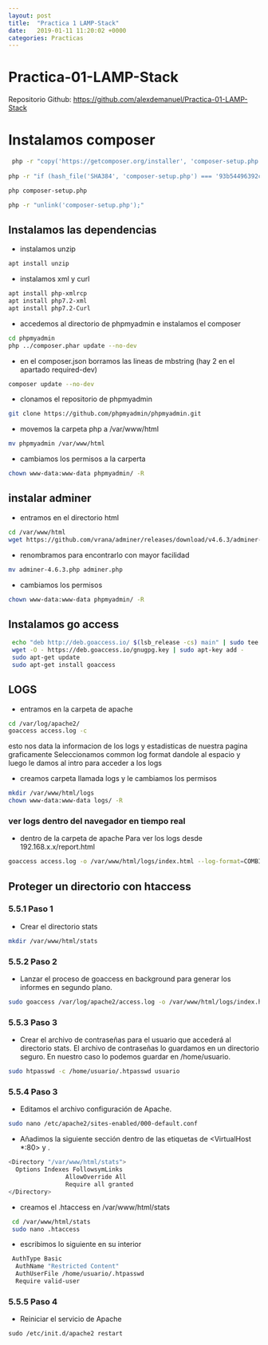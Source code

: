 ```yaml
---
layout: post
title:  "Practica 1 LAMP-Stack"
date:   2019-01-11 11:20:02 +0000
categories: Practicas
---
```


# Practica-01-LAMP-Stack 

Repositorio Github: https://github.com/alexdemanuel/Practica-01-LAMP-Stack

# Instalamos composer


```bash
 php -r "copy('https://getcomposer.org/installer', 'composer-setup.php');" 
 
php -r "if (hash_file('SHA384', 'composer-setup.php') === '93b54496392c062774670ac18b134c3b3a95e5a5e5c8f1a9f115f203b75bf9a129d5daa8ba6a13e2cc8a1da0806388a8') { echo 'Installer verified'; } else { echo 'Installer corrupt'; unlink('composer-setup.php'); } echo PHP_EOL;"

php composer-setup.php

php -r "unlink('composer-setup.php');"
```
## Instalamos las dependencias

- instalamos unzip

```bash
apt install unzip
```
- instalamos xml y curl

```bash
apt install php-xmlrcp
apt install php7.2-xml 
apt install php7.2-Curl
```
- accedemos al directorio de phpmyadmin e instalamos el composer

```bash
cd phpmyadmin
php ../composer.phar update --no-dev
```
- en el composer.json borramos las lineas de mbstring (hay 2 en el apartado required-dev)


```bash
composer update --no-dev
```

- clonamos el repositorio de phpmyadmin

```bash
git clone https://github.com/phpmyadmin/phpmyadmin.git
```


- movemos la carpeta php a /var/www/html

```bash
mv phpmyadmin /var/www/html
```

- cambiamos los permisos a la carperta

```bash
chown www-data:www-data phpmyadmin/ -R
```

## instalar adminer

- entramos en el directorio html 

```bash
cd /var/www/html
wget https://github.com/vrana/adminer/releases/download/v4.6.3/adminer-4.6.3.php 
```

- renombramos para encontrarlo con mayor facilidad

```bash
mv adminer-4.6.3.php adminer.php
```

- cambiamos los permisos

```bash
chown www-data:www-data phpmyadmin/ -R
```



## Instalamos go access

```bash
 echo "deb http://deb.goaccess.io/ $(lsb_release -cs) main" | sudo tee -a /etc/apt/sources.list.d/goaccess.list
 wget -O - https://deb.goaccess.io/gnugpg.key | sudo apt-key add -
 sudo apt-get update
 sudo apt-get install goaccess
```
## LOGS
		
- entramos en la carpeta de apache

```bash
cd /var/log/apache2/
goaccess access.log -c
```
esto nos data la informacion de los logs y estadisticas de nuestra pagina graficamente 
Seleccionamos common log format dandole al espacio y luego le damos al intro para acceder a los logs

- creamos carpeta llamada logs y le cambiamos los permisos

```bash
mkdir /var/www/html/logs
chown www-data:www-data logs/ -R
```

### ver logs dentro del navegador en tiempo real
 - dentro de la carpeta de apache 
Para ver los logs desde 192.168.x.x/report.html 

```bash
goaccess access.log -o /var/www/html/logs/index.html --log-format=COMBINED --real-time-html
```

## Proteger un directorio con htaccess
	

### 5.5.1 Paso 1
- Crear el directorio stats

```bash
mkdir /var/www/html/stats
```
### 5.5.2 Paso 2
- Lanzar el proceso de goaccess en background para generar los informes en segundo plano.

```bash
sudo goaccess /var/log/apache2/access.log -o /var/www/html/logs/index.html --log-format=COMBINED --real-time-html
```

### 5.5.3 Paso 3
- Crear el archivo de contraseñas para el usuario que accederá al directorio stats. El archivo de contraseñas lo guardamos en un directorio seguro. En nuestro caso lo podemos guardar en /home/usuario.

```bash
sudo htpasswd -c /home/usuario/.htpasswd usuario
```
### 5.5.4 Paso 3
- Editamos el archivo configuración de Apache.

```bash
sudo nano /etc/apache2/sites-enabled/000-default.conf
```
- Añadimos la siguiente sección dentro de las etiquetas de <VirtualHost *:80> y </VirtualHost>.

```bash
<Directory "/var/www/html/stats">
  Options Indexes FollowsymLinks
                AllowOverride All
                Require all granted
</Directory>
```


- creamos el .htaccess en /var/www/html/stats 
```bash
 cd /var/www/html/stats
 sudo nano .htaccess
 ```
- escribimos lo siguiente en su interior
	
```bash
 AuthType Basic
  AuthName "Restricted Content"
  AuthUserFile /home/usuario/.htpasswd
  Require valid-user
```
### 5.5.5 Paso 4
- Reiniciar el servicio de Apache
```
sudo /etc/init.d/apache2 restart
```


